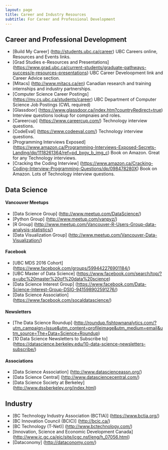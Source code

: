 ```yaml
---
layout: page
title: Career and Industry Resources
subtitle: For Career and Professional Development
---
```


## Career and Professional Development
- [Build My Career] (http://students.ubc.ca/career) UBC Careers online, Resources and Events links.
- [Grad Studies e-Resources and Presentations] (https://www.grad.ubc.ca/current-students/graduate-pathways-success/e-resources-presentations) UBC Career Develoopment link and Career Advice section.
- [Mitacs] (http://www.mitacs.ca/en) Canadian research and training internships and industry partnerships.
- [Computer Science Career Postings] (https://my.cs.ubc.ca/students/career) UBC Department of Computer Science Job Postings (CWL required)
- [Glassdoor] (https://www.glassdoor.ca/index.htm?countryRedirect=true) Interview questions lookup for compnaies and roles.
- [Careercup] (https://www.careercup.com/) Technology interview questions.
- [CodeEval] (https://www.codeeval.com/) Technology interview questions.
- [Programming Interviews Exposed] (https://www.amazon.ca/Programming-Interviews-Exposed-Secrets-Landing/dp/1118261364/ref=pd_bxgy_b_img_c) Book on Amazon. Great for any Technology interviews.
- [Cracking the Coding Interview] (https://www.amazon.ca/Cracking-Coding-Interview-Programming-Questions/dp/098478280X) Book on Amazon. Lots of Technology interview questions.


## Data Science
#### **Vancouver Meetups**
- [Data Science Group] (http://www.meetup.com/DataScience/)
- [Python Group] (http://www.meetup.com/vanpyz/)
- [R Group] (http://www.meetup.com/Vancouver-R-Users-Group-data-analysis-statistics/)
- [Data Visualization Group] (http://www.meetup.com/Vancouver-Data-Visualization/)

#### **Facebook**
- [UBC MDS 2016 Cohort] (https://www.facebook.com/groups/599442276901184/)
- [UBC Master of Data Science] (https://www.facebook.com/search/top/?q=ubc%20master%20of%20data%20science)
- [Data Science Interest Group] (https://www.facebook.com/Data-Science-Interest-Group-DSIG-941598902591276/)
- [Data Science Association] (https://www.facebook.com/socaldatascience/)

#### **Newsletters**
- [The Data Science Roundup] (http://roundup.fishtownanalytics.com/?utm_campaign=Issue&utm_content=profileimage&utm_medium=email&utm_source=The+Data+Science+Roundup)
- [10 Data Science Newsletters to Subscribe to] (https://datascience.berkeley.edu/10-data-science-newsletters-subscribe/)

#### **Associations**
- [Data Science Association] (http://www.datascienceassn.org/)
- [Data Science Central] (http://www.datasciencecentral.com/)
- [Data Science Society at Berkeley] (http://www.dssberkeley.org/index.html)


## Industry
- [BC Technology Industry Association (BCTIA)] (https://www.bctia.org/)
- [BC Innovation Council (BCIC)] (http://bcic.ca/)
- [BC Technology (T-Net)] (http://www.bctechnology.com/)
- [Innovation, Science and Economic Development Canada] (http://www.ic.gc.ca/eic/site/icgc.nsf/eng/h_07056.html)
- [Dataconomy] (http://dataconomy.com/)

